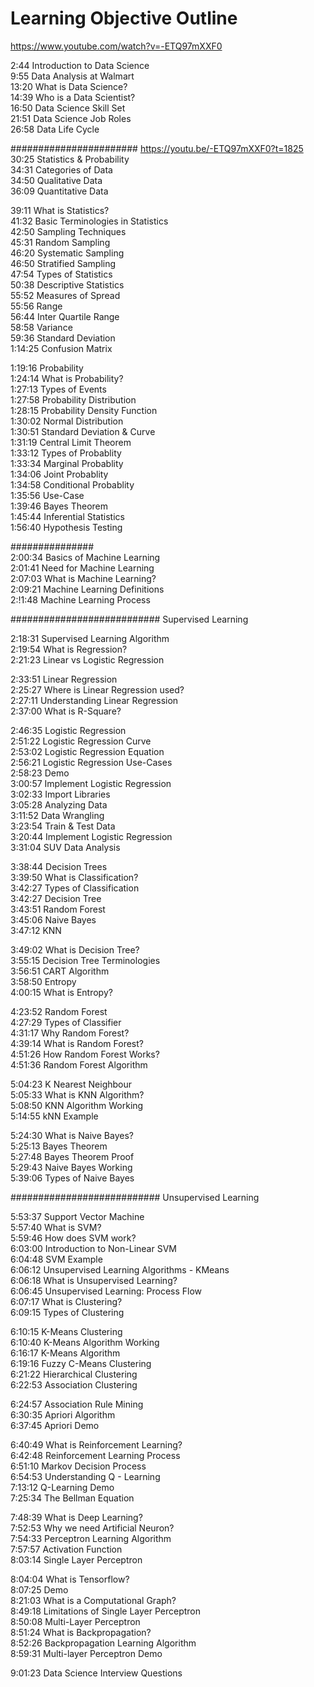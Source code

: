 # Learning Objective Outline


https://www.youtube.com/watch?v=-ETQ97mXXF0


2:44 Introduction to Data Science  
9:55 Data Analysis at Walmart  
13:20 What is Data Science?  
14:39 Who is a Data Scientist?  
16:50 Data Science Skill Set  
21:51 Data Science Job Roles  
26:58 Data Life Cycle  


#######################  https://youtu.be/-ETQ97mXXF0?t=1825
30:25 Statistics & Probability  
34:31 Categories of Data  
34:50 Qualitative Data  
36:09 Quantitative Data  
 
39:11 What is Statistics?  
41:32 Basic Terminologies in Statistics  
42:50 Sampling Techniques  
   45:31 Random Sampling  
   46:20 Systematic Sampling  
   46:50 Stratified Sampling  
47:54 Types of Statistics  
50:38 Descriptive Statistics  
55:52 Measures of Spread  
   55:56 Range   
   56:44 Inter Quartile Range  
   58:58 Variance  
   59:36 Standard Deviation  
1:14:25 Confusion Matrix  


1:19:16 Probability  
1:24:14 What is Probability?  
1:27:13 Types of Events  
1:27:58 Probability Distribution  
1:28:15 Probability Density Function  
1:30:02 Normal Distribution  
1:30:51 Standard Deviation & Curve  
1:31:19 Central Limit Theorem  
1:33:12 Types of Probablity  
   1:33:34 Marginal Probablity   
   1:34:06 Joint Probablity   
   1:34:58 Conditional Probablity   
1:35:56 Use-Case  
1:39:46 Bayes Theorem  
1:45:44 Inferential Statistics  
1:56:40 Hypothesis Testing  


###############  
2:00:34 Basics of Machine Learning  
2:01:41 Need for Machine Learning   
2:07:03 What is Machine Learning?  
2:09:21 Machine Learning Definitions  
2:!1:48 Machine Learning Process  

########################### Supervised Learning  

2:18:31 Supervised Learning Algorithm  
2:19:54 What is Regression?  
2:21:23 Linear vs Logistic Regression  



2:33:51 Linear Regression  
2:25:27 Where is Linear Regression used?  
2:27:11 Understanding Linear Regression  
2:37:00 What is R-Square?  



2:46:35 Logistic Regression  
2:51:22 Logistic Regression Curve  
2:53:02 Logistic Regression Equation  
2:56:21 Logistic Regression Use-Cases  
2:58:23 Demo  
3:00:57 Implement Logistic Regression  
   3:02:33 Import Libraries  
   3:05:28 Analyzing Data  
   3:11:52 Data Wrangling  
   3:23:54 Train & Test Data  
   3:20:44 Implement Logistic Regression  
3:31:04 SUV Data Analysis  


3:38:44 Decision Trees  
3:39:50 What is Classification?  
3:42:27 Types of Classification  
   3:42:27 Decision Tree  
   3:43:51 Random Forest  
   3:45:06 Naive Bayes  
   3:47:12 KNN  


3:49:02 What is Decision Tree?  
3:55:15 Decision Tree Terminologies  
3:56:51 CART Algorithm  
3:58:50 Entropy  
4:00:15 What is Entropy?  


4:23:52 Random Forest  
4:27:29 Types of Classifier  
4:31:17 Why Random Forest?  
4:39:14 What is Random Forest?  
4:51:26 How Random Forest Works?  
4:51:36 Random Forest Algorithm  



5:04:23 K Nearest Neighbour  
5:05:33 What is KNN Algorithm?  
5:08:50 KNN Algorithm Working  
5:14:55 kNN Example  


5:24:30 What is Naive Bayes?  
5:25:13 Bayes Theorem  
5:27:48 Bayes Theorem  Proof  
5:29:43 Naive Bayes Working  
5:39:06 Types of Naive Bayes  


########################### Unsupervised Learning  


5:53:37 Support Vector Machine  
5:57:40 What is SVM?  
5:59:46 How does SVM work?  
6:03:00 Introduction to Non-Linear SVM  
6:04:48 SVM Example  
6:06:12 Unsupervised Learning Algorithms - KMeans  
6:06:18 What is Unsupervised Learning?  
6:06:45 Unsupervised Learning: Process Flow  
6:07:17 What is Clustering?  
6:09:15 Types of Clustering  


6:10:15 K-Means Clustering  
6:10:40 K-Means Algorithm Working  
6:16:17 K-Means Algorithm  
6:19:16 Fuzzy C-Means Clustering    
6:21:22 Hierarchical Clustering  
6:22:53 Association Clustering  


6:24:57 Association Rule Mining  
6:30:35 Apriori Algorithm  
6:37:45 Apriori Demo  


6:40:49 What is Reinforcement Learning?  
6:42:48 Reinforcement Learning Process  
6:51:10 Markov Decision Process  
6:54:53 Understanding Q - Learning  
7:13:12 Q-Learning Demo  
7:25:34 The Bellman Equation  


7:48:39 What is Deep Learning?  
7:52:53 Why we need Artificial Neuron?  
7:54:33 Perceptron Learning Algorithm  
7:57:57 Activation Function  
8:03:14 Single Layer Perceptron  

 
8:04:04 What is Tensorflow?  
8:07:25 Demo  
8:21:03 What is a Computational Graph?  
8:49:18 Limitations of Single Layer Perceptron  
8:50:08 Multi-Layer Perceptron  
8:51:24 What is Backpropagation?  
8:52:26 Backpropagation Learning Algorithm  
8:59:31 Multi-layer Perceptron Demo  



9:01:23 Data Science Interview Questions  